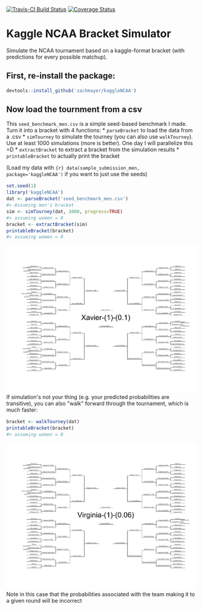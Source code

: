 <!-- README.md is generated from README.Rmd. Please edit that file -->
[![Travis-CI Build Status](https://travis-ci.org/zachmayer/kaggleNCAA.png?branch=master)](https://travis-ci.org/zachmayer/kaggleNCAA) [![Coverage Status](https://coveralls.io/repos/zachmayer/kaggleNCAA/badge.svg?branch=master)](https://coveralls.io/r/zachmayer/kaggleNCAA?branch=master)

Kaggle NCAA Bracket Simulator
=============================

Simulate the NCAA tournament based on a kaggle-format bracket (with predictions for every possible matchup).

First, re-install the package:
------------------------------

``` r
devtools::install_github('zachmayer/kaggleNCAA')
```

Now load the tournment from a csv
---------------------------------

This `seed_benchmark_men.csv` is a simple seed-based benchmark I made. Turn it into a bracket with 4 functions:
\* `parseBracket` to load the data from a .csv
\* `simTourney` to simulate the tourney (you can also use `walkTourney`). Use at least 1000 simulations (more is better). One day I will parallelize this =D
\* `extractBracket` to extract a bracket from the simulation results
\* `printableBracket` to actually print the bracket

(Load my data with `{r} data(sample_submission_men, package='kaggleNCAA')` if you want to just use the seeds)

``` r
set.seed(1)
library('kaggleNCAA')
dat <- parseBracket('seed_benchmark_men.csv')
#> Assuming men's bracket
sim <- simTourney(dat, 1000, progress=TRUE)
#> assuming women = 0
bracket <- extractBracket(sim)
printableBracket(bracket)
#> assuming women = 0
```

![](README-sim_bracket-1.png) If simulation's not your thing (e.g. your predicted probabilities are transitive), you can also "walk" forward through the tournament, which is much faster:

``` r
bracket <- walkTourney(dat)
printableBracket(bracket)
#> assuming women = 0
```

![](README-walk_bracket-1.png) Note in this case that the probabilities associated with the team making it to a given round will be incorrect
